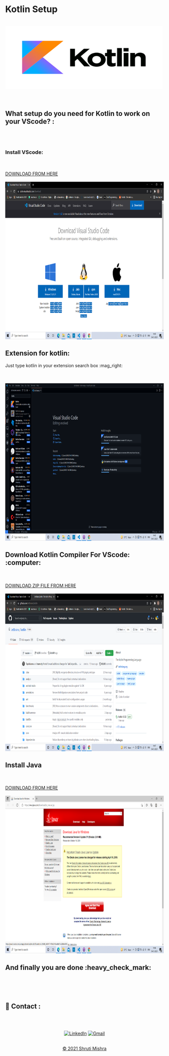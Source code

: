 # Kotlin Setup
<br>
<img src="kotlinlogo.png" alt="vscode" width="500px" height="200px">
<br><br><br>
<h2> What setup do you need for Kotlin to work on your VScode? : </h2>
<br><br>

<h3>Install VScode:	</h3>
<br><br>
<a href ="https://code.visualstudio.com/download">DOWNLOAD FROM HERE</a>
<br><br>
<img src="vscode.png" alt="vscode" width="800px" height="500px">

<h2>Extension for kotlin:	</h2>
<p>Just type kotlin in your extension search box :mag_right:	</p>
<br><br>
<img src="extension.png" alt="extension" width="800px" height="500px">

<h2> Download Kotlin Compiler For VScode: :computer: </h2>
<br><br>
<a href ="https://github.com/JetBrains/kotlin/releases/download/v1.5.32/kotlin-compiler-1.5.32.zip">DOWNLOAD ZIP FILE FROM HERE</a>
<br><br>
<img src="kotlin.png" alt="kotlin" width="800px" height="500px">

<h2>Install Java</h2>
<br><br>
<a href ="https://www.java.com/download/ie_manual.jsp">DOWNLOAD FROM HERE</a>
<br><br>
<img src="java.png" alt="java" width="800px" height="500px">

<h2> And finally you are done :heavy_check_mark:</h2>
<br><br><br>
<h2>📌 Contact :</h2>
<br><br>

<div align="center">

<a  href="https://www.linkedin.com/in/shruti-mishra-b270a7203/" target="_blank"><img alt="LinkedIn" src="https://img.shields.io/badge/linkedin%20-%230077B5.svg?&style=for-the-badge&logo=linkedin&logoColor=white" /></a><span>
<a href="mailto:shrutidmishra2002@gmail.com"><img  alt="Gmail" src="https://img.shields.io/badge/Gmail-D14836?style=for-the-badge&logo=gmail&logoColor=white"/></span>

</div>
<br>
<div align="center">
© 2021 Shruti Mishra </div>
